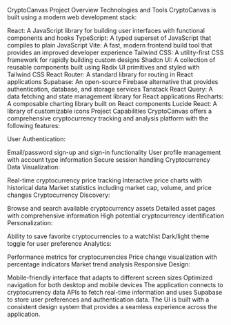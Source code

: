 CryptoCanvas Project Overview
Technologies and Tools
CryptoCanvas is built using a modern web development stack:

React: A JavaScript library for building user interfaces with functional components and hooks
TypeScript: A typed superset of JavaScript that compiles to plain JavaScript
Vite: A fast, modern frontend build tool that provides an improved developer experience
Tailwind CSS: A utility-first CSS framework for rapidly building custom designs
Shadcn UI: A collection of reusable components built using Radix UI primitives and styled with Tailwind CSS
React Router: A standard library for routing in React applications
Supabase: An open-source Firebase alternative that provides authentication, database, and storage services
Tanstack React Query: A data fetching and state management library for React applications
Recharts: A composable charting library built on React components
Lucide React: A library of customizable icons
Project Capabilities
CryptoCanvas offers a comprehensive cryptocurrency tracking and analysis platform with the following features:

User Authentication:

Email/password sign-up and sign-in functionality
User profile management with account type information
Secure session handling
Cryptocurrency Data Visualization:

Real-time cryptocurrency price tracking
Interactive price charts with historical data
Market statistics including market cap, volume, and price changes
Cryptocurrency Discovery:

Browse and search available cryptocurrency assets
Detailed asset pages with comprehensive information
High potential cryptocurrency identification
Personalization:

Ability to save favorite cryptocurrencies to a watchlist
Dark/light theme toggle for user preference
Analytics:

Performance metrics for cryptocurrencies
Price change visualization with percentage indicators
Market trend analysis
Responsive Design:

Mobile-friendly interface that adapts to different screen sizes
Optimized navigation for both desktop and mobile devices
The application connects to cryptocurrency data APIs to fetch real-time information and uses Supabase to store user preferences and authentication data. The UI is built with a consistent design system that provides a seamless experience across the application.